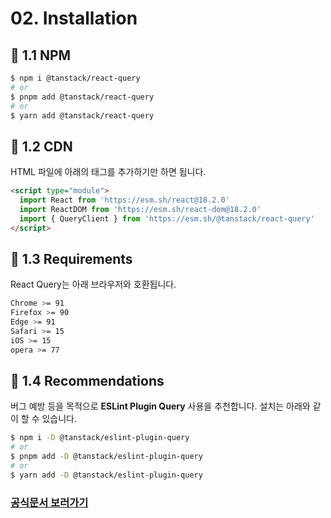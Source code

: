 # 02. Installation

## 📌 1.1 NPM

```bash
$ npm i @tanstack/react-query
# or
$ pnpm add @tanstack/react-query
# or
$ yarn add @tanstack/react-query
```

## 📌 1.2 CDN
HTML 파일에 아래의 태그를 추가하기만 하면 됩니다.
```html
<script type="module">
  import React from 'https://esm.sh/react@18.2.0'
  import ReactDOM from 'https://esm.sh/react-dom@18.2.0'
  import { QueryClient } from 'https://esm.sh/@tanstack/react-query'
</script>
```

## 📌 1.3 Requirements
React Query는 아래 브라우저와 호환됩니다.
```bash
Chrome >= 91
Firefox >= 90
Edge >= 91
Safari >= 15
iOS >= 15
opera >= 77
```

## 📌 1.4 Recommendations
버그 예방 등을 목적으로 **ESLint Plugin Query** 사용을 추천합니다. 설치는 아래와 같이 할 수 있습니다.
```bash
$ npm i -D @tanstack/eslint-plugin-query
# or
$ pnpm add -D @tanstack/eslint-plugin-query
# or
$ yarn add -D @tanstack/eslint-plugin-query
```

### [공식문서 보러가기](https://tanstack.com/query/latest/docs/react/overview)

